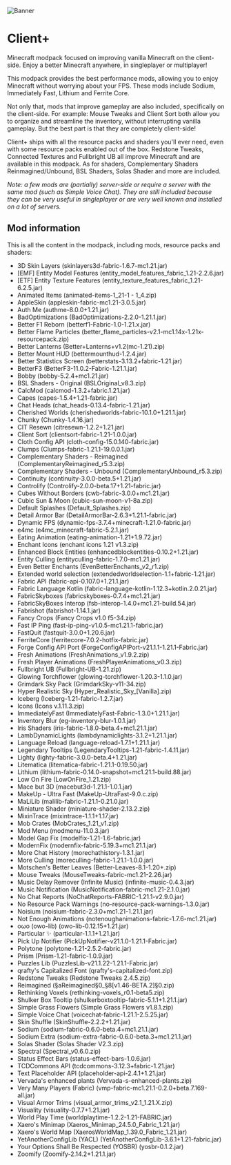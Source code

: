 ![Banner](https://github.com/Thijzert123/client-plus/blob/main/images/banner.png?raw=true)
# Client+
Minecraft modpack focused on improving vanilla Minecraft on the client-side. Enjoy a better Minecraft anywhere, in singleplayer or multiplayer!

This modpack provides the best performance mods, allowing you to enjoy Minecraft without worrying about your FPS. These mods include Sodium, Immediately Fast, Lithium and Ferrite Core.

Not only that, mods that improve gameplay are also included, specifically on the client-side. For example: Mouse Tweaks and Client Sort both allow you to organize and streamline the inventory, without interrupting vanilla gameplay. But the best part is that they are completely client-side!

Client+ ships with all the resource packs and shaders you'll ever need, even with some resource packs enabled out of the box. Redstone Tweaks, Connected Textures and Fullbright UB all improve Minecraft and are available in this modpack. As for shaders, Complementary Shaders Reinmagined/Unbound, BSL Shaders, Solas Shader and more are included.

_Note: a few mods are (partially) server-side or require a server with the same mod (such as Simple Voice Chat). They are still included because they can be very useful in singleplayer or are very well known and installed on a lot of servers._

## Mod information
This is all the content in the modpack, including mods, resource packs and shaders:
- 3D Skin Layers (skinlayers3d-fabric-1.6.7-mc1.21.jar)
- [EMF] Entity Model Features (entity_model_features_fabric_1.21-2.2.6.jar)
- [ETF] Entity Texture Features (entity_texture_features_fabric_1.21-6.2.5.jar)
- Animated Items (animated-items-1_21-1 - 1_4.zip)
- AppleSkin (appleskin-fabric-mc1.21-3.0.5.jar)
- Auth Me (authme-8.0.0+1.21.jar)
- BadOptimizations (BadOptimizations-2.2.0-1.21.1.jar)
- Better F1 Reborn (betterf1-Fabric-1.0-1.21.x.jar)
- Better Flame Particles (better_flame_particles-v2.1-mc1.14x-1.21x-resourcepack.zip)
- Better Lanterns (Better+Lanterns+v1.2(mc-1.21).zip)
- Better Mount HUD (bettermounthud-1.2.4.jar)
- Better Statistics Screen (betterstats-3.13.2+fabric-1.21.jar)
- BetterF3 (BetterF3-11.0.2-Fabric-1.21.1.jar)
- Bobby (bobby-5.2.4+mc1.21.jar)
- BSL Shaders - Original (BSLOriginal_v8.3.zip)
- CalcMod (calcmod-1.3.2+fabric.1.21.jar)
- Capes (capes-1.5.4+1.21-fabric.jar)
- Chat Heads (chat_heads-0.13.4-fabric-1.21.jar)
- Cherished Worlds (cherishedworlds-fabric-10.1.0+1.21.1.jar)
- Chunky (Chunky-1.4.16.jar)
- CIT Resewn (citresewn-1.2.2+1.21.jar)
- Client Sort (clientsort-fabric-1.21-1.0.0.jar)
- Cloth Config API (cloth-config-15.0.140-fabric.jar)
- Clumps (Clumps-fabric-1.21.1-19.0.0.1.jar)
- Complementary Shaders - Reimagined (ComplementaryReimagined_r5.3.zip)
- Complementary Shaders - Unbound (ComplementaryUnbound_r5.3.zip)
- Continuity (continuity-3.0.0-beta.5+1.21.jar)
- Controlify (Controlify-2.0.0-beta.17+1.21-fabric.jar)
- Cubes Without Borders (cwb-fabric-3.0.0+mc1.21.jar)
- Cubic Sun & Moon (cubic-sun-moon-v1-8a.zip)
- Default Splashes (Default_Splashes.zip)
- Detail Armor Bar (DetailArmorBar-2.6.3+1.21.1-fabric.jar)
- Dynamic FPS (dynamic-fps-3.7.4+minecraft-1.21.0-fabric.jar)
- e4mc (e4mc_minecraft-fabric-5.2.1.jar)
- Eating Animation (eating-animation-1.21+1.9.72.jar)
- Enchant Icons (enchant icons 1.21 v1.3.zip)
- Enhanced Block Entities (enhancedblockentities-0.10.2+1.21.jar)
- Entity Culling (entityculling-fabric-1.7.0-mc1.21.jar)
- Even Better Enchants (EvenBetterEnchants_v2_r1.zip)
- Extended world selection (extendedworldselection-1.1+fabric-1.21.jar)
- Fabric API (fabric-api-0.107.0+1.21.1.jar)
- Fabric Language Kotlin (fabric-language-kotlin-1.12.3+kotlin.2.0.21.jar)
- FabricSkyboxes (fabricskyboxes-0.7.4+mc1.21.jar)
- FabricSkyBoxes Interop (fsb-interop-1.4.0+mc1.21-build.54.jar)
- Fabrishot (fabrishot-1.14.1.jar)
- Fancy Crops (Fancy Crops v1.0 f5-34.zip)
- Fast IP Ping (fast-ip-ping-v1.0.5-mc1.21.1-fabric.jar)
- FastQuit (fastquit-3.0.0+1.20.6.jar)
- FerriteCore (ferritecore-7.0.2-hotfix-fabric.jar)
- Forge Config API Port (ForgeConfigAPIPort-v21.1.1-1.21.1-Fabric.jar)
- Fresh Animations (FreshAnimations_v1.9.2.zip)
- Fresh Player Animations (FreshPlayerAnimations_v0.3.zip)
- Fullbright UB (Fullbright-UB-1.21.zip)
- Glowing Torchflower (glowing-torchflower-1.20.3-1.1.0.jar)
- Grimdark Sky Pack (GrimdarkSky-v11-34.zip)
- Hyper Realistic Sky (Hyper_Realistic_Sky_[Vanilla].zip)
- Iceberg (Iceberg-1.21-fabric-1.2.7.jar)
- Icons (Icons v.1.11.3.zip)
- ImmediatelyFast (ImmediatelyFast-Fabric-1.3.0+1.21.1.jar)
- Inventory Blur (eg-inventory-blur-1.0.1.jar)
- Iris Shaders (iris-fabric-1.8.0-beta.4+mc1.21.1.jar)
- LambDynamicLights (lambdynamiclights-3.1.2+1.21.1.jar)
- Language Reload (language-reload-1.7.1+1.21.1.jar)
- Legendary Tooltips (LegendaryTooltips-1.21-fabric-1.4.11.jar)
- Lighty (lighty-fabric-3.0.0-beta.4+1.21.jar)
- Litematica (litematica-fabric-1.21.1-0.19.50.jar)
- Lithium (lithium-fabric-0.14.0-snapshot+mc1.21.1-build.88.jar)
- Low On Fire (LowOnFire_1.21.zip)
- Mace but 3D (macebut3d-1.21.1-1.0.1.jar)
- MakeUp - Ultra Fast (MakeUp-UtraFast-9.0.c.zip)
- MaLiLib (malilib-fabric-1.21.1-0.21.0.jar)
- Miniature Shader (miniature-shader-2.13.2.zip)
- MixinTrace (mixintrace-1.1.1+1.17.jar)
- Mob Crates (MobCrates_1.21_v1.zip)
- Mod Menu (modmenu-11.0.3.jar)
- Model Gap Fix (modelfix-1.21-1.6-fabric.jar)
- ModernFix (modernfix-fabric-5.19.3+mc1.21.1.jar)
- More Chat History (morechathistory-1.3.1.jar)
- More Culling (moreculling-fabric-1.21.1-1.0.0.jar)
- Motschen's Better Leaves (Better-Leaves-8.1-1.20+.zip)
- Mouse Tweaks (MouseTweaks-fabric-mc1.21-2.26.jar)
- Music Delay Remover (Infinite Music) (infinite-music-0.4.3.jar)
- Music Notification (MusicNotification-fabric-mc1.21-2.1.0.jar)
- No Chat Reports (NoChatReports-FABRIC-1.21.1-v2.9.0.jar)
- No Resource Pack Warnings (no-resource-pack-warnings-1.3.0.jar)
- Noisium (noisium-fabric-2.3.0+mc1.21-1.21.1.jar)
- Not Enough Animations (notenoughanimations-fabric-1.7.6-mc1.21.jar)
- oωo (owo-lib) (owo-lib-0.12.15+1.21.jar)
- Particular ✨ (particular-1.1.1+1.21.jar)
- Pick Up Notifier (PickUpNotifier-v21.1.0-1.21.1-Fabric.jar)
- Polytone (polytone-1.21-2.5.2-fabric.jar)
- Prism (Prism-1.21-fabric-1.0.9.jar)
- Puzzles Lib (PuzzlesLib-v21.1.22-1.21.1-Fabric.jar)
- qrafty's Capitalized Font (qrafty's-capitalized-font.zip)
- Redstone Tweaks (Redstone Tweaks 2.4.5.zip)
- Reimagined (§aReimagined§0_§8[v1.46-BETA.2]§0.zip)
- Rethinking Voxels (rethinking-voxels_r0.1-beta5.zip)
- Shulker Box Tooltip (shulkerboxtooltip-fabric-5.1.1+1.21.1.jar)
- Simple Grass Flowers (Simple Grass Flowers v1.8.1.zip)
- Simple Voice Chat (voicechat-fabric-1.21.1-2.5.25.jar)
- Skin Shuffle (SkinShuffle-2.2.2+1.21.jar)
- Sodium (sodium-fabric-0.6.0-beta.4+mc1.21.1.jar)
- Sodium Extra (sodium-extra-fabric-0.6.0-beta.3+mc1.21.1.jar)
- Solas Shader (Solas Shader V2.3.zip)
- Spectral (Spectral_v0.6.0.zip)
- Status Effect Bars (status-effect-bars-1.0.6.jar)
- TCDCommons API (tcdcommons-3.12.3+fabric-1.21.jar)
- Text Placeholder API (placeholder-api-2.4.1+1.21.jar)
- Vervada's enhanced plants (Vervada-s-enhanced-plants.zip)
- Very Many Players (Fabric) (vmp-fabric-mc1.21.1-0.2.0+beta.7.169-all.jar)
- Visual Armor Trims (visual_armor_trims_v2.1_1.21.X.zip)
- Visuality (visuality-0.7.7+1.21.jar)
- World Play Time (worldplaytime-1.2.2-1.21-FABRIC.jar)
- Xaero's Minimap (Xaeros_Minimap_24.5.0_Fabric_1.21.jar)
- Xaero's World Map (XaerosWorldMap_1.39.0_Fabric_1.21.jar)
- YetAnotherConfigLib (YACL) (YetAnotherConfigLib-3.6.1+1.21-fabric.jar)
- Your Options Shall Be Respected (YOSBR) (yosbr-0.1.2.jar)
- Zoomify (Zoomify-2.14.2+1.21.1.jar)
